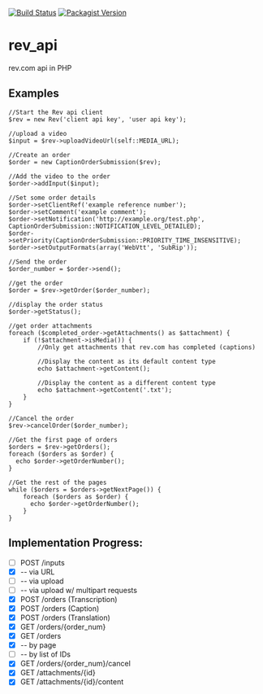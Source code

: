 [![Build Status](https://travis-ci.org/unl/rev_api.svg?branch=master)](https://travis-ci.org/unl/rev_api)
[![Packagist Version](https://img.shields.io/packagist/v/unl/rev-api.svg)](https://packagist.org/packages/unl/rev-api)

# rev_api
rev.com api in PHP

## Examples

```
//Start the Rev api client
$rev = new Rev('client api key', 'user api key');

//upload a video
$input = $rev->uploadVideoUrl(self::MEDIA_URL);

//Create an order
$order = new CaptionOrderSubmission($rev);

//Add the video to the order
$order->addInput($input);

//Set some order details
$order->setClientRef('example reference number');
$order->setComment('example comment');
$order->setNotification('http://example.org/test.php', CaptionOrderSubmission::NOTIFICATION_LEVEL_DETAILED);
$order->setPriority(CaptionOrderSubmission::PRIORITY_TIME_INSENSITIVE);
$order->setOutputFormats(array('WebVtt', 'SubRip'));

//Send the order
$order_number = $order->send();

//get the order
$order = $rev->getOrder($order_number);

//display the order status
$order->getStatus();

//get order attachments
foreach ($completed_order->getAttachments() as $attachment) {
    if (!$attachment->isMedia()) {
        //Only get attachments that rev.com has completed (captions)
        
        //Display the content as its default content type
        echo $attachment->getContent();
        
        //Display the content as a different content type
        echo $attachment->getContent('.txt');
    }
}

//Cancel the order
$rev->cancelOrder($order_number);

//Get the first page of orders
$orders = $rev->getOrders();
foreach ($orders as $order) {
  echo $order->getOrderNumber();
}

//Get the rest of the pages
while ($orders = $orders->getNextPage()) {
    foreach ($orders as $order) {
      echo $order->getOrderNumber();
    }
}

```



## Implementation Progress:

- [ ] POST /inputs
- [x] -- via URL
- [ ] -- via upload
- [ ] -- via upload w/ multipart requests
- [x] POST /orders (Transcription)
- [x] POST /orders (Caption)
- [x] POST /orders (Translation)
- [x] GET /orders/{order_num}
- [x] GET /orders
- [x] -- by page
- [ ] -- by list of IDs
- [x] GET /orders/{order_num}/cancel
- [x] GET /attachments/{id}
- [x] GET /attachments/{id}/content
